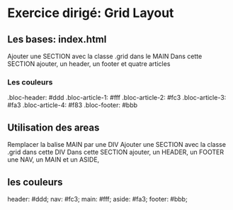 # Exercice dirigé: Grid Layout

## Les bases: index.html

Ajouter une SECTION avec la classe .grid dans le MAIN
Dans cette SECTION ajouter, un header, un footer et quatre articles

### Les couleurs

.bloc-header: #ddd
.bloc-article-1: #fff
.bloc-article-2: #fc3
.bloc-article-3: #fa3
.bloc-article-4: #f83
.bloc-footer: #bbb

## Utilisation des areas

Remplacer la balise MAIN par une DIV
Ajouter une SECTION avec la classe .grid dans cette DIV
Dans cette SECTION ajouter, un HEADER, un FOOTER une NAV, un MAIN et un ASIDE, 

## les couleurs

header: #ddd;
nav: #fc3;
main: #fff;
aside: #fa3;
footer: #bbb;
